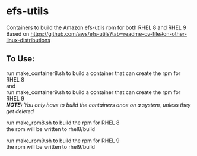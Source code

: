 # efs-utils
Containers to build the Amazon efs-utils rpm for both RHEL 8 and RHEL 9  
Based on https://github.com/aws/efs-utils?tab=readme-ov-file#on-other-linux-distributions  

## To Use:  
run make_container8.sh to build a container that can create the rpm for RHEL 8  
and  
run make_container9.sh to build a container that can create the rpm for RHEL 9   
***NOTE:** You only have to build the containers once on a system, unless they get deleted*  

run make_rpm8.sh to build the rpm for RHEL 8  
the rpm will be written to rhel8/build  
  
run make_rpm9.sh to build the rpm for RHEL 9  
the rpm will be written to rhel9/build  

